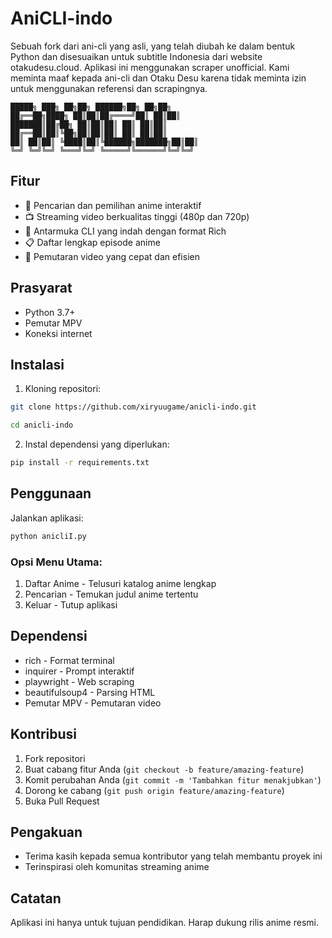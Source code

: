 # AniCLI-indo

Sebuah fork dari ani-cli yang asli, yang telah diubah ke dalam bentuk Python dan disesuaikan untuk subtitle Indonesia dari website otakudesu.cloud. 
Aplikasi ini menggunakan scraper unofficial. Kami meminta maaf kepada ani-cli dan Otaku Desu karena tidak meminta izin untuk menggunakan referensi dan scrapingnya.
 
```ascii
█████╗ ███╗ ██╗██╗ ██████╗██╗ ██╗██╗
██╔══██╗████╗ ██║██║██╔════╝██║ ██║██║
███████║██╔██╗ ██║██║██║ ██║ ██║██║
██╔══██║██║╚██╗██║██║██║ ██║ ██║██║
██║ ██║██║ ╚████║██║╚██████╗███████╗██║██║
╚═╝ ╚═╝╚═╝ ╚═══╝╚═╝ ╚═════╝╚══════╝╚═╝╚═╝
```

## Fitur

- 🎯 Pencarian dan pemilihan anime interaktif
- 📺 Streaming video berkualitas tinggi (480p dan 720p)
- 🎨 Antarmuka CLI yang indah dengan format Rich
- 📋 Daftar lengkap episode anime
- 🚀 Pemutaran video yang cepat dan efisien

## Prasyarat

- Python 3.7+
- Pemutar MPV
- Koneksi internet

## Instalasi

1. Kloning repositori:
```bash
git clone https://github.com/xiryuugame/anicli-indo.git

cd anicli-indo
```

2. Instal dependensi yang diperlukan:
```bash
pip install -r requirements.txt
```

## Penggunaan

Jalankan aplikasi:
```bash
python anicliI.py
```

### Opsi Menu Utama:
1. Daftar Anime - Telusuri katalog anime lengkap
2. Pencarian - Temukan judul anime tertentu
3. Keluar - Tutup aplikasi

## Dependensi

- rich - Format terminal
- inquirer - Prompt interaktif
- playwright - Web scraping
- beautifulsoup4 - Parsing HTML
- Pemutar MPV - Pemutaran video

## Kontribusi

1. Fork repositori
2. Buat cabang fitur Anda (`git checkout -b feature/amazing-feature`)
3. Komit perubahan Anda (`git commit -m 'Tambahkan fitur menakjubkan'`)
4. Dorong ke cabang (`git push origin feature/amazing-feature`)
5. Buka Pull Request

## Pengakuan

- Terima kasih kepada semua kontributor yang telah membantu proyek ini
- Terinspirasi oleh komunitas streaming anime

## Catatan

Aplikasi ini hanya untuk tujuan pendidikan. Harap dukung rilis anime resmi.
